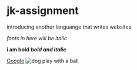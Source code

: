# jk-assignment
introducing another languange that writes websites

*fonts in here will be italic*

**i am bold**
**_bold and italic_**

[Google](http://google.com)
![dog play with a ball](images/do.jpg)
